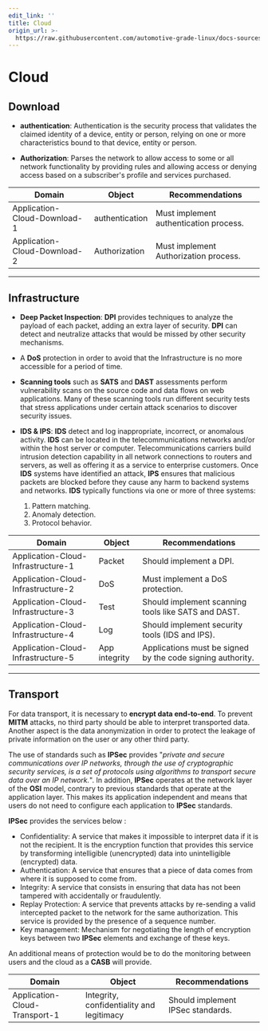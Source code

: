 ```yaml
---
edit_link: ''
title: Cloud
origin_url: >-
  https://raw.githubusercontent.com/automotive-grade-linux/docs-sources/halibut/docs/security-blueprint/part-7/3-Cloud.md
---
```


<!-- WARNING: This file is generated by fetch_docs.js using /home/boron/Documents/AGL/docs-webtemplate/site/_data/tocs/architecture/icefish/security_blueprint-security-blueprint-book.yml -->

# Cloud

## Download

- **authentication**: Authentication is the security process that validates the
  claimed identity of a device, entity or person, relying on one or more
  characteristics bound to that device, entity or person.

- **Authorization**: Parses the network to allow access to some or all network
functionality by providing rules and allowing access or denying access based
on a subscriber's profile and services purchased.

<!-- section-config -->

Domain                       | Object         | Recommendations
---------------------------- | -------------- | --------------------------------------
Application-Cloud-Download-1 | authentication | Must implement authentication process.
Application-Cloud-Download-2 | Authorization  | Must implement Authorization process.

<!-- end-section-config -->

--------------------------------------------------------------------------------

## Infrastructure

- **Deep Packet Inspection**: **DPI** provides techniques to analyze the payload
  of each packet, adding an extra layer of security. **DPI** can detect and
  neutralize attacks that would be missed by other security mechanisms.

- A **DoS** protection in order to avoid that the Infrastructure is no more
  accessible for a period of time.

- **Scanning tools** such as **SATS** and **DAST** assessments perform
  vulnerability scans on the source code and data flows on web applications.
  Many of these scanning tools run different security tests that stress
  applications under certain attack scenarios to discover security issues.

- **IDS & IPS**: **IDS** detect and log inappropriate, incorrect, or anomalous
  activity. **IDS** can be located in the telecommunications networks and/or
  within the host server or computer. Telecommunications carriers build
  intrusion detection capability in all network connections to routers and
  servers, as well as offering it as a service to enterprise customers. Once
  **IDS** systems have identified an attack, **IPS** ensures that malicious
  packets are blocked before they cause any harm to backend systems and
  networks. **IDS** typically functions via one or more of three systems:

  1. Pattern matching.
  2. Anomaly detection.
  3. Protocol behavior.

<!-- pagebreak -->

<!-- section-config -->

Domain                             | Object        | Recommendations
---------------------------------- | ------------- | ----------------------------------------------------------
Application-Cloud-Infrastructure-1 | Packet        | Should implement a DPI.
Application-Cloud-Infrastructure-2 | DoS           | Must implement a DoS protection.
Application-Cloud-Infrastructure-3 | Test          | Should implement scanning tools like SATS and DAST.
Application-Cloud-Infrastructure-4 | Log           | Should implement security tools (IDS and IPS).
Application-Cloud-Infrastructure-5 | App integrity | Applications must be signed by the code signing authority.

<!-- end-section-config -->

--------------------------------------------------------------------------------

## Transport

For data transport, it is necessary to **encrypt data end-to-end**. To prevent **MITM** attacks,
no third party should be able to interpret transported data. Another aspect
is the data anonymization in order to protect the leakage of private information
on the user or any other third party.

The use of standards such as **IPSec** provides "_private and secure
communications over IP networks, through the use of cryptographic security
services, is a set of protocols using algorithms to transport secure data over
an IP network._". In addition, **IPSec** operates at the network layer of the
**OSI** model, contrary to previous standards that operate at the application
layer. This makes its application independent and means that users do not need
to configure each application to **IPSec** standards.

**IPSec** provides the services below :

- Confidentiality: A service that makes it impossible to interpret data if it is
  not the recipient. It is the encryption function that provides this service by
  transforming intelligible (unencrypted) data into unintelligible (encrypted)
  data.
- Authentication: A service that ensures that a piece of data comes from where
  it is supposed to come from.
- Integrity: A service that consists in ensuring that data has not been tampered
  with accidentally or fraudulently.
- Replay Protection: A service that prevents attacks by re-sending a valid
  intercepted packet to the network for the same authorization.
  This service is provided by the presence of a sequence number.
- Key management: Mechanism for negotiating the length of encryption keys
  between two **IPSec** elements and exchange of these keys.

An additional means of protection would be to do the monitoring between users
and the cloud as a **CASB** will provide.

<!-- section-config -->

Domain                        | Object                                    | Recommendations
----------------------------- | ----------------------------------------- | ---------------------------------
Application-Cloud-Transport-1 | Integrity, confidentiality and legitimacy | Should implement IPSec standards.

<!-- end-section-config -->
